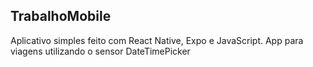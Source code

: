 ## TrabalhoMobile

Aplicativo simples feito com React Native, Expo e JavaScript.
App para viagens utilizando o sensor DateTimePicker
